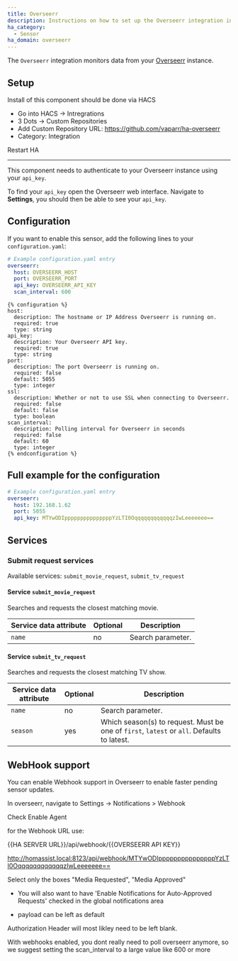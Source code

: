 ```yaml
---
title: Overseerr
description: Instructions on how to set up the Overseerr integration in Home Assistant.
ha_category:
  - Sensor
ha_domain: overseerr
---
```


The `Overseerr` integration monitors data from your [Overseerr](https://overseerr.dev) instance.

## Setup
Install of this component should be done via HACS
* Go into HACS -> Intregrations
* 3 Dots -> Custom Repositories
* Add Custom Repository URL: https://github.com/vaparr/ha-overseerr
* Category: Integration

Restart HA

---

This component needs to authenticate to your Overseerr instance using your `api_key`.

To find your `api_key` open the Overseerr web interface. Navigate to **Settings**, you should then be able to see your `api_key`.


## Configuration

If you want to enable this sensor, add the following lines to your `configuration.yaml`:

```yaml
# Example configuration.yaml entry
overseerr:
  host: OVERSEERR_HOST
  port: OVERSEERR_PORT
  api_key: OVERSEERR_API_KEY
  scan_interval: 600
```
```
{% configuration %}
host:
  description: The hostname or IP Address Overseerr is running on.
  required: true
  type: string
api_key:
  description: Your Overseerr API key. 
  required: true
  type: string
port:
  description: The port Overseerr is running on.
  required: false
  default: 5055
  type: integer
ssl:
  description: Whether or not to use SSL when connecting to Overseerr.
  required: false
  default: false
  type: boolean
scan_interval:
  description: Polling interval for Overseerr in seconds
  required: false
  default: 60
  type: integer
{% endconfiguration %}
```
## Full example for the configuration

```yaml
# Example configuration.yaml entry
overseerr:
  host: 192.168.1.62
  port: 5055
  api_key: MTYwODIpppppppppppppppYzLTI0OqqqqqqqqqqqqzIwLeeeeeee==
```

## Services

### Submit request services

Available services: `submit_movie_request`, `submit_tv_request`

#### Service `submit_movie_request`

Searches and requests the closest matching movie.

| Service data attribute | Optional | Description                                      |
| ---------------------- | -------- | ------------------------------------------------ |
| `name`                 |      no  | Search parameter.                                |                          |

#### Service `submit_tv_request`

Searches and requests the closest matching TV show.

| Service data attribute | Optional | Description                                                                                   |
|------------------------|----------|-----------------------------------------------------------------------------------------------|
| `name`                 |       no | Search parameter.                                                                             |
| `season`               |      yes | Which season(s) to request. Must be one of `first`, `latest` or `all`. Defaults to latest.    |

## WebHook support

You can enable Webhook support in Overseerr to enable faster pending sensor updates.

In overseerr, navigate to Settings -> Notifications > Webhook

Check Enable Agent

for the Webhook URL use:

{{HA SERVER URL}}/api/webhook/{{OVERSEERR API KEY}}

http://homassist.local:8123/api/webhook/MTYwODIpppppppppppppppYzLTI0OqqqqqqqqqqqqzIwLeeeeeee==

Select only the boxes "Media Requested", "Media Approved"

* You will also want to have 'Enable Notifications for Auto-Approved Requests' checked in the global notifications area

* payload can be left as default

Authorization Header will most likley need to be left blank.

With webhooks enabled, you dont really need to poll overseerr anymore, so we suggest setting the scan_interval to a large value like 600 or more


